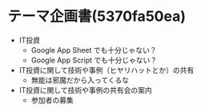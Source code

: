 # テーマ企画書(5370fa50ea)
- IT投資
  - Google App Sheet でも十分じゃない？
  - Google App Script でも十分じゃない？
- IT投資に関して技術や事例（ヒヤリハットとか）の共有
  - 無能は邪魔だから入ってくるな
- IT投資に関して技術や事例の共有会の案内
  - 参加者の募集




